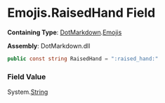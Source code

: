 # Emojis\.RaisedHand Field

**Containing Type**: [DotMarkdown](../../README.md)\.[Emojis](../README.md)

**Assembly**: DotMarkdown\.dll

```csharp
public const string RaisedHand = ":raised_hand:"
```

### Field Value

System\.[String](https://docs.microsoft.com/en-us/dotnet/api/system.string)